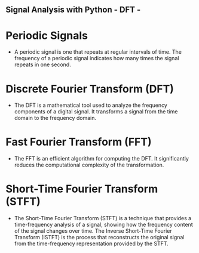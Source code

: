 ## Signal Analysis with Python - DFT -

# Periodic Signals
- A periodic signal is one that repeats at regular intervals of time. The frequency of a periodic signal indicates how many times the signal repeats in one second.

# Discrete Fourier Transform (DFT)
- The DFT is a mathematical tool used to analyze the frequency components of a digital signal. It transforms a signal from the time domain to the frequency domain.

# Fast Fourier Transform (FFT)
- The FFT is an efficient algorithm for computing the DFT. It significantly reduces the computational complexity of the transformation.

# Short-Time Fourier Transform (STFT)
- The Short-Time Fourier Transform (STFT) is a technique that provides a time-frequency analysis of a signal, showing how the frequency content of the signal changes over time.
The Inverse Short-Time Fourier Transform (ISTFT) is the process that reconstructs the original signal from the time-frequency representation provided by the STFT.
